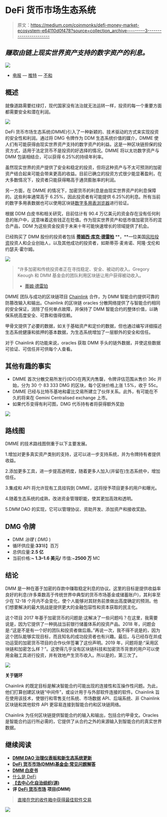 # DeFi 货币市场生态系统

> 原文：<https://medium.com/coinmonks/defi-money-market-ecosystem-e64110d0f478?source=collection_archive---------3----------------------->

## ***赚取由链上现实世界资产支持的数字资产的利息。***

![](img/a3568ac196ba0a566fdc9f1d7970af3a.png)

*   [电报](https://t.me/DmmOfficial) — [推特](https://twitter.com/DMMDAO) — [不和](https://discord.gg/YGZEbA)

## **概述**

就像道路需要红绿灯，现代国家没有法治就无法运转一样，投资的每一个重要方面都需要安全和潜在利润。

![](img/86391fec5ccc0d3f517393c2b0cb7bc5.png)

DeFi 货币市场生态系统(DMME)引入了一种新颖的、技术驱动的方式来实现投资的安全性和利润。通过将 DMG 令牌作为 DDM 生态系统价值的媒介，DMME 使人们有可能获得由现实世界资产支持的数字资产的利益。这是一种区块链担保的投资方式，适用于法定货币不是投资的好选择的情况。DMME 将以太坊数字资产与 DMM 包装相结合，可以获得 6.25%的持续年利率。

虽然现实世界的资产提供了安全和稳定的投资，但将这种资产与不太可预测的加密资产结合起来可能会带来更高的收益。目前已确立的投资方式很少能显著盈利，在大多数情况下，投资者只能获得略高于通货膨胀率的利润。

另一方面，在 DMME 的情况下，加密货币的利息是由现实世界资产的利息保障的。这些利率通常高于 6.25%，因此投资者有可能提供 6.25%的利息。所有当前的数字多用表数据也可以使用区块链[数字多用表浏览器](https://explorer.defimoneymarket.com/)进行验证。

根据 DDM 白皮书和相关研究，目前估计有 90.4 万亿美元的资金存在没有任何利息的账户中，这意味着这些钱正在贬值。作为现实世界资产和低市值加密货币的混合产品，DDM 为这些资金投资于未来十年可能快速增长的领域提供了机会。

已经购买了 DMM 股份的投资者包括 [**蒂姆西·库克·德雷柏**](https://en.wikipedia.org/wiki/Tim_Draper) **，**一位美国[风险投资](https://en.wikipedia.org/wiki/Venture_capital)投资人和企业创始人，以及其他成功的投资者，如斯蒂芬·麦肯诺、阿隆·戈伦和约瑟夫·霍尔姆。

![](img/936eae747ab15e2de4f61c2abcf416b8.png)

> “许多加密和传统投资者正在寻找稳定、安全、被动的收入。Gregory Keough 和 DMM 基金会的团队利用区块链让用户获得被动收入。
> 
> - [蒂姆·德雷珀](https://cointelegraph.com/news/billionaire-tim-draper-sees-potential-in-defi-and-backs-new-dao)

DMME 团队与成功的区块链项目 [Chainlink](http://crypto.marketswiki.com/index.php?title=Chainlink_(LINK)) 合作，为 DMM 智能合约提供可靠的防篡改输入和输出。Chainlink 的区块链 oracles 分散网络提供了与智能合约相同的安全保证，消除了任何单点故障，并保持了 DMM 智能合约的整体价值，以确保系统高度安全、可靠和值得信赖。

甲骨文提供了必要的数据，如关于基础资产和定价的数据，但也通过编写详细描述生态系统健康和抵押的基本数据，为生态系统增加了一层额外的安全和信任。

对于 Chainlink 的功能来说，oracles 获取 DMM 手头的链外数据，并使这些数据可验证、可信任并可供每个人查看。

## **其他有趣的事实**

*   DMME 首次分散交易所发行(IDO)在两天内售罄，令牌评估范围从售价 36c 开始，分为 30 个 83 333 DMG 的区块，每个区块价格上涨 1.5%，收于 55c。
*   DMME 已经与比特币基地和霍比交易所建立了伙伴关系。此外，有可能在不久的将来在 Gemini Centralised exchange 上市。
*   如果代币变得有利可图，DMG 代币持有者将获得额外奖励

![](img/35fd2729507617d89a08c3868592e5d4.png)

## **路线图**

DMME 的技术路线图侧重于以下主要发展。

1.增加对更多真实资产类别的支持，这可以进一步支持系统，并为令牌持有者提供收益。

2.添加更多工具，进一步提高透明度，随着更多人加入(并留在)生态系统中，增加信任。

3.集成和 API 将允许现有工具挂钩到 DMME，这将授予项目更多的用户和曝光。

4.随着生态系统的成熟，改进资金管理职能，使其更加高效和透明。

5.DMM DAO 的实现，它可以管理协议、资助开发、添加资产和接收奖励。

## **DMG 令牌**

*   DMM *治理* ( *DMG* )
*   循环供应量:**33**18】百万
*   总供应量:**2.5 亿**
*   当前价格:**~ 1.3–1.6 美元/** 市值:~**2500 万** MC

## **结论**

DMM 是一种在基于加密的存款中赚取稳定利息的协议。这里的目标是提供收益率良好的利息(许多乘数高于传统世界中典型的货币市场基金或储蓄账户)，其利率至少在 12-18 个月内不会变化，使个人能够对其财务前景做出高度确定的预测。他们想要解决的最大挑战是提供更大的金融包容性和资本获取的民主化。

这个项目 2017 年基于加密货币的问题是:这解决了一些问题吗？在这里，我需要说是，因为它提供了一种挑战当前银行储蓄体系的投资产品。2018 年，问题会是:“这是不是有一个好的团队和投资者做后盾。”再说一次，我不得不说是的，因为这个团队能够实现目标，而且知名的成功投资者也有兴趣。最后，与已经存在并成功运营的加密货币项目的合作伙伴签署了这份声明。2019 年，问题将是:“采用区块链和加密怎么样？”。这使得几乎没有区块链科技和加密货币背景的用户可以使用金融工具进行投资，并有效地产生货币收入。所以是的，第三次了。

![](img/aa80be6c53506f9f101c187808d74243.png)

**关于链环**

Chainlink 的既定目标是解决智能合约可能出现的连接性和互操作性问题。为此，他们打算创建区块链“中间件”，或设计用于与外部软件连接的软件。Chainlink 旨在使用该技术，使银行和零售支付系统、市场数据 API、后端系统、非 Chainlink 区块链和其他软件 API 更容易连接到智能合约和区块链网络。

Chainlink 为任何区块链提供智能合约的输入和输出，包括合约甲骨文。Oracles 是智能合约运行所必需的，它提供了从合约之外的来源输入到智能合约的真实世界数据。

## **继续阅读**

*   [**DMM DAO 治理仪表板和新生态系统更新**](/dmm-dao/dmm-dao-governance-dashboard-and-new-ecosystem-updates-dfc041dccd9)
*   [**DeFi 货币市场(DMM)基金会:常见问题解答**](/dmm-dao/defi-money-market-dmm-foundation-faq-c274d682e3f)
*   [**DMM 白皮书**](https://defimoneymarket.com/DMM-Ecosystem.pdf)
*   [什么是 DeFi](https://defipulse.com/blog/what-is-defi/)
*   [**【去中心化自治组织(道)**](/dmm-dao/the-basics-of-a-decentralized-autonomous-organization-dao-23ac71b357d0)
*   **评** [**DeFi 货币市场**](https://blog.coincodecap.com/a-review-of-defi-money-market-project-dmm) **项目(DMM)**

> [直接在您的收件箱中获得最佳软件交易](https://coincodecap.com?utm_source=coinmonks)

[![](img/160ce73bd06d46c2250251e7d5969f9d.png)](https://coincodecap.com?utm_source=coinmonks)